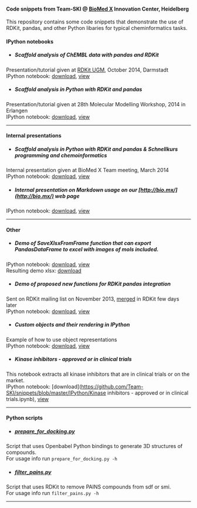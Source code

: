 #### Code snippets from Team-SKI @ [BioMed X](http://bio.mx/) Innovation Center, Heidelberg 
This repository contains some code snippets that demonstrate the use of RDKit, pandas, and other Python libaries for typical cheminformatics tasks.  

#### IPython notebooks 
  * ##### Scaffold analysis of ChEMBL data with pandas and RDKit
Presentation/tutorial given at [RDKit UGM](https://github.com/rdkit/UGM_2014), October 2014, Darmstadt  
IPython notebook: [download](https://github.com/Team-SKI/snippets/blob/master/IPython/Scaffold%20analysis%20of%20ChEMBL%20data%20with%20pandas%20and%20RDKit%20-%20RDKit%20UGM2014.ipynb), [view](http://nbviewer.ipython.org/github/Team-SKI/snippets/blob/master/IPython/Scaffold%20analysis%20of%20ChEMBL%20data%20with%20pandas%20and%20RDKit%20-%20RDKit%20UGM2014.ipynb)

  * ##### Scaffold analysis in Python with RDKit and pandas
Presentation/tutorial given at 28th Molecular Modelling Workshop, 2014 in Erlangen  
IPython notebook: [download](https://github.com/Team-SKI/snippets/blob/master/IPython/Scaffold%20analysis%20in%20Python%20with%20RDKit%20and%20pandas%20-%20MMWS%20Erlangen%202014.ipynb), [view](http://nbviewer.ipython.org/github/Team-SKI/snippets/blob/master/IPython/Scaffold%20analysis%20in%20Python%20with%20RDKit%20and%20pandas%20-%20MMWS%20Erlangen%202014.ipynb)
- - - - - - -

#### Internal presentations
  * ##### Scaffold analysis in Python with RDKit and pandas & Schnellkurs programming and chemoinformatics
Internal presentation given at BioMed X Team meeting, March 2014  
IPython notebook: [download](https://github.com/Team-SKI/snippets/blob/master/IPython/Scaffold%20analysis%20%26%20Schnellkurs%20in%20chemoinformatics.ipynb), [view](http://nbviewer.ipython.org/github/Team-SKI/snippets/blob/master/IPython/Scaffold%20analysis%20%26%20Schnellkurs%20in%20chemoinformatics.ipynb)

  * ##### Internal presentation on Markdown usage on our [http://bio.mx/](http://bio.mx/) web page
IPython notebook: [download](https://github.com/Team-SKI/snippets/blob/master/IPython/Markdown%20demo.ipynb), [view](http://nbviewer.ipython.org/github/Team-SKI/snippets/blob/master/IPython/Markdown%20demo.ipynb)
- - - - - - -

#### Other
  * ##### Demo of SaveXlsxFromFrame function that can export PandasDataFrame to excel with images of mols included.  
IPython notebook: [download](https://github.com/Team-SKI/snippets/blob/master/IPython/rdkit_hackaton/XLSX%20export.ipynb), [view](http://nbviewer.ipython.org/github/Team-SKI/snippets/blob/master/IPython/rdkit_hackaton/XLSX%20export.ipynb)  
Resulting demo xlsx: [download](https://github.com/Team-SKI/snippets/blob/master/IPython/rdkit_hackaton/demo.xlsx)
  
  * ##### Demo of proposed new functions for RDKit pandas integration
Sent on RDKit mailing list on November 2013, [merged](https://github.com/rdkit/rdkit/commit/8269bc9002cf3c6b106c847d86bcbabc016b697e) in RDKit few days later  
IPython notebook: [download](https://github.com/Team-SKI/snippets/blob/master/IPython/RDKit%26pandas%20demo%20of%20new%20functions.ipynb), [view](http://nbviewer.ipython.org/github/Team-SKI/snippets/blob/master/IPython/RDKit%26pandas%20demo%20of%20new%20functions.ipynb)

  * ##### Custom objects and their rendering in IPython
Example of how to use object representations  
IPython notebook: [download](https://github.com/Team-SKI/snippets/blob/master/IPython/Custom%20objects%20and%20their%20rendering%20in%20IPython.ipynb), [view](http://nbviewer.ipython.org/github/Team-SKI/snippets/blob/master/IPython/Custom%20objects%20and%20their%20rendering%20in%20IPython.ipynb)

  * ##### Kinase inhibitors - approved or in clinical trials
This notebook extracts all kinase inhibitors that are in clinical trials or on the market.  
IPython notebook: [download](https://github.com/Team-SKI/snippets/blob/master/IPython/Kinase inhibitors - approved or in clinical trials.ipynb), [view](http://nbviewer.ipython.org/github/Team-SKI/snippets/blob/master/IPython/Kinase%20inhibitors%20-%20approved%20or%20in%20clinical%20trials.ipynb)
- - - - - - -

#### Python scripts
  * ##### [prepare_for_docking.py](https://github.com/Team-SKI/snippets/blob/master/Python/prepare_for_docking.py)
Script that uses Openbabel Python bindings to generate 3D structures of compounds.  
For usage info run `prepare_for_docking.py -h`

  * ##### [filter_pains.py](https://github.com/Team-SKI/snippets/blob/master/Python/filter_pains.py)
Script that uses RDKit to remove PAINS compounds from sdf or smi.  
For usage info run `filter_pains.py -h`
- - - - - - -

